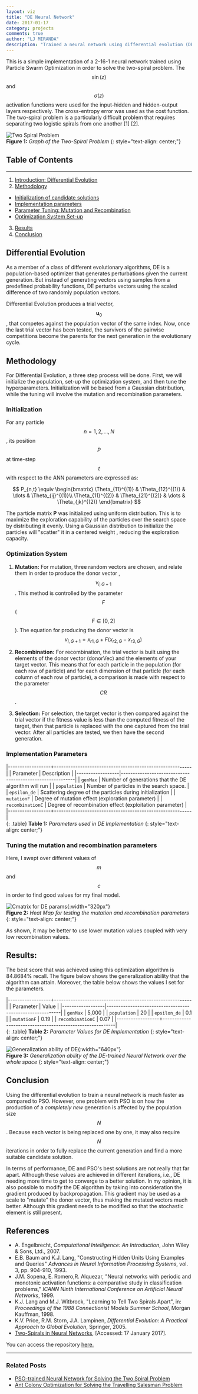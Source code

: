 ```yaml
---
layout: viz
title: "DE Neural Network"
date: 2017-01-17
category: projects
comments: true
author: "LJ MIRANDA"
description: "Trained a neural network using differential evolution (DE) to solve the two-spiral problem"
---
```


This is a simple implementation of a 2-16-1 neural network trained using Particle Swarm Optimization in order to solve the two-spiral problem. The $$\sin(z)$$ and $$\sigma(z)$$ activation functions were used for the input-hidden and hidden-output layers respectively. The cross-entropy error was used as the cost function. The two-spiral problem is a particularly difficult problem that requires separating two logistic spirals from one another [1] [2].

![Two Spiral Problem](http://i.imgur.com/AB14SHCl.png)  
__Figure 1:__ _Graph of the Two-Spiral Problem_
{: style="text-align: center;"}  


## Table of Contents
---
1. [Introduction: Differential Evolution](#differential-evolution)
2. [Methodology](#methodology)
  - [Initialization of candidate solutions](#initialization)
  - [Implementation parameters](#implementation-parameters)
  - [Parameter Tuning: Mutation and Recombination](#tuning-the-mutation-and-recombination-parameters)
  - [Optimization System Set-up](#optimization-system)
3. [Results](#results)
4. [Conclusion](#conclusion)



## Differential Evolution  
As a member of a class of different evolutionary algorithms, DE is a population-based optimizer that generates
perturbations given the current generation. But instead of generating vectors using samples from a predefined
probability functions, DE perturbs vectors using the scaled difference of two randomly population vectors.

Differential Evolution produces a trial vector, $$\mathbf{u}_{0}$$, that competes against the population
vector of the same index. Now, once the last trial vector has been tested, the survivors of the pairwise
competitions become the parents for the next generation in the evolutionary cycle.


## Methodology  
For Differential Evolution, a three step process will be done. First, we will initialize the population, set-up the optimization system,
and then tune the hyperparameters. Initialization will be based from a Gaussian distribution, while the tuning will involve
the mutation and recombination parameters.

### Initialization
For any particle $$n = 1,2, \dots , N$$, its position $$P$$ at time-step $$t$$ with respect to the ANN parameters are expressed as:

$$
P_{n,t} \equiv \begin{bmatrix}
\Theta_{11}^{(1)} & \Theta_{12}^{(1)} & \dots & \Theta_{ij}^{(1)}\\
\Theta_{11}^{(2)} & \Theta_{21}^{(2)} & \dots & \Theta_{jk}^{(2)}
\end{bmatrix}
$$

The particle matrix __P__ was initialized using uniform distribution. This is to maximize the exploration capability of the particles
over the search space by distributing it evenly. Using a Gaussian distribution to initialize the particles will "scatter" it in a centered weight
, reducing the exploration capacity.


### Optimization System  
1. __Mutation:__ For mutation, three random vectors are chosen, and relate them in order to produce the donor vector
,$$v_{i,G+1}$$. This method is controlled by the parameter $$F$$ ($$F \in [0,2]$$). The equation for producing the
donor vector is $$v_{i,G+1} = x_{r1,G} + F (x_{r2,G} - x_{r3,G})$$

2. __Recombination:__ For recombination, the trial vector is built using the elements of the donor vector (donorVec)
and the elements of your target vector. This means that for each particle in the population (for each row of
particle) and for each dimension of that particle (for each column of each row of particle), a comparison is made with respect to the
parameter $$CR$$.

3. __Selection:__ For selection, the target vector is then compared against the trial vector if the fitness value is less
than the computed fitness of the target, then that particle is replaced  with the one captured from the trial vector.
After all particles are tested, we then have the second generation.

### Implementation Parameters  

|------------------+----------------------------------------------------------|
| Parameter        | Description                                              |
|------------------|----------------------------------------------------------|
| `genMax`         | Number of generations that the DE algorithm will run     |
| `population`     | Number of particles in the search space.                 |
| `epsilon_de`     | Scattering degree of the particles during initialization |
| `mutationF`      | Degree of mutation effect (exploration parameter)        |
| `recombinationC` | Degree of recombination effect (exploitation parameter)  |
|------------------+----------------------------------------------------------|  
{: .table}
__Table 1:__ _Parameters used in DE Implementation_
{: style="text-align: center;"}


### Tuning the mutation and recombination parameters
Here, I swept over different values of $$m$$ and $$c$$ in order to find good values for my final model.

![Cmatrix for DE params](/res/nn/cmatrix2.png){:width="320px"}       
__Figure 2:__ _Heat Map for testing the mutation and recombination parameters_
{: style="text-align: center;"}

As shown, it may be better to use lower mutation values coupled with very low recombination values.





## Results:
The best score that was achieved using this optimization algorithm is 84.8684% recall. The figure below shows the generalization ability that the algorithm can attain. Moreover, the table below shows the values I set for the parameters.

|------------------+----------------------------------------------------------|
| Parameter        | Value                                                    |
|------------------|----------------------------------------------------------|
| `genMax`         | 5,000                                                    |
| `population`     | 20                                                       |
| `epsilon_de`     | 0.1                                                      |
| `mutationF`      | 0.19                                                     |
| `recombinationC` | 0.07                                                     |
|------------------+----------------------------------------------------------|  
{: .table}
__Table 2:__ _Parameter Values for DE Implementation_
{: style="text-align: center;"}

![Generalization ability of DE](http://i.imgur.com/oEHj0Dhl.png){:width="640px"}  
__Figure 3:__ _Generalization ability of the DE-trained Neural Network over the whole space_
{: style="text-align: center;"}


## Conclusion
Using the differential evolution to train a neural network is much faster as compared to PSO. However, one problem with PSO is on how the production of a _completely new_ generation is affected by the population size $$N$$. Because each vector is being replaced one by one, it may also require $$N$$ iterations in order to fully replace the current generation and find a more suitable candidate solution.

In terms of performance, DE and PSO's best solutions are not really that far apart. Although these values are achieved in different iterations, i.e., DE needing more time to get to converge to a better solution. In my opinion, it is also possible to modify the DE algorithm by taking into consideration the gradient produced by backpropagation. This gradient may be used as a scale to "mutate" the donor vector, thus making the mutated vectors much better. Although this gradient needs to be modified so that the stochastic element is still present.


## References
+ A. Engelbrecht, *Computational Intelligence: An Introduction*, John Wiley & Sons, Ltd., 2007.  
+ E.B. Baum and K.J. Lang, "Constructing Hidden Units Using Examples and Queries" _Advances
in Neural Information Processing Systems_, vol. 3, pp. 904-910, 1993.
+ J.M. Sopena, E. Romero,R. Alquezar, "Neural networks with periodic and monotonic activation functions: a comparative study in classification problems," _ICANN Ninth International Conference on Artificial Neural Networks_, 1999.
+ K.J. Lang and M.J. Witbrock, "Learning to Tell Two Spirals Apart", in: *Proceedings of the 1988 Connectionist Models Summer School*, Morgan Kauffman, 1998.  
+ K.V. Price, R.M. Storn, J.A. Lampinen, _Differential Evolution: A Practical Approach to Global Evolution_, Springer, 2005.
+ [Two-Spirals in Neural Networks](http://www.ibiblio.org/pub/academic/computer-science/neural-networks/programs/bench/two-spirals), [Accessed: 17 January 2017].   


You can access the repository [here.](https://github.com/ljvmiranda921/two-spiral-neural-net)

***

### Related Posts
- [PSO-trained Neural Network for Solving the Two Spiral Problem](https://ljvmiranda921.github.io/projects/2017/01/17/pso-trained-neural-network-for-solving-the-two-spiral-problem/)
- [Ant Colony Optimization for Solving the Travelling Salesman Problem](https://ljvmiranda921.github.io/projects/2017/01/18/ant-colony-optimization-tsp/)
